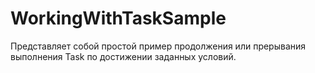# WorkingWithTaskSample
Представляет собой простой пример продолжения или прерывания выполнения Task по достижении заданных условий.
